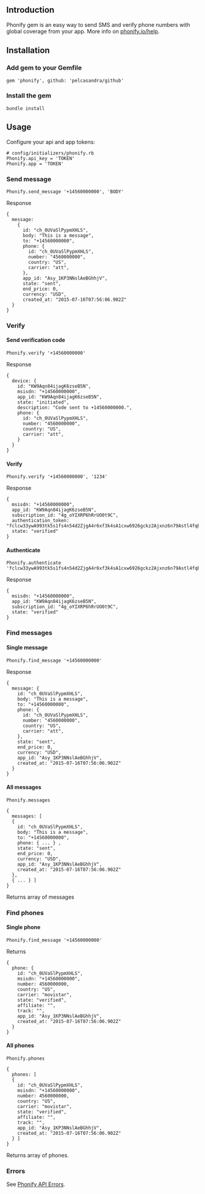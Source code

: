 ## Introduction

Phonify gem is an easy way to send SMS and verify phone numbers with global coverage from your app. More info on [phonify.io/help](http://www.phonify.io/help).

## Installation

### Add gem to your Gemfile

    gem 'phonify', github: 'pelcasandra/github'

### Install the gem

    bundle install

## Usage

Configure your api and app tokens:
    
    # config/initializers/phonify.rb
    Phonify.api_key = 'TOKEN'
    Phonify.app = 'TOKEN'

### Send message

    Phonify.send_message '+14560000000', 'BODY'

Response

    {
      message:
        {
          id: "ch_0UVaSlPypmXHLS",
          body: "This is a message",
          to: "+14560000000",
          phone: {
            id: "ch_0UVaSlPypmXHLS",
            number: "4560000000",
            country: "US",
            carrier: "att",
          },
          app_id: "Asy_1KP3NNslAeBGhhjV",
          state: "sent",
          end_price: 0,
          currency: "USD",
          created_at: "2015-07-16T07:56:06.902Z"
      }
    }


### Verify

#### Send verification code

    Phonify.verify '+14560000000'

Response

    {
      device: { 
        id: "KW9Aqn84ijagK6zseB5N",
        msisdn: "+14560000000",
        app_id: "KW9Aqn84ijagK6zseB5N",
        state: "initiated",
        description: "Code sent to +14560000000.",  
        phone: {
          id: "ch_0UVaSlPypmXHLS",
          number: "4560000000",
          country: "US",
          carrier: "att",
        }
      }
    }

#### Verify

    Phonify.verify '+14560000000', '1234'

Response

    {
      msisdn: "+14560000000",
      app_id: "KW9Aqn84ijagK6zseB5N",
      subscription_id: "4g_oYIXRP6hRrUO0t9C",
      authentication_token: "fclcw33ywA993tk5s1fs4n54d2ZjgA4r6xf3k4sA1cxw6926gckz2Ajxnz6n79Astl4fqbsnms4Adm1",
      state: "verified"
    }

#### Authenticate

    Phonify.authenticate 'fclcw33ywA993tk5s1fs4n54d2ZjgA4r6xf3k4sA1cxw6926gckz2Ajxnz6n79Astl4fqbsnms4Adm1'

Response

    {
      msisdn: "+14560000000",
      app_id: "KW9Aqn84ijagK6zseB5N",
      subscription_id: "4g_oYIXRP6hRrUO0t9C",
      state: "verified"
    }

### Find messages

#### Single message

    Phonify.find_message '+14560000000'

Response

    {
      message: {
        id: "ch_0UVaSlPypmXHLS",
        body: "This is a message",
        to: "+14560000000",
        phone: {
          id: "ch_0UVaSlPypmXHLS",
          number: "4560000000",
          country: "US",
          carrier: "att",
        },
        state: "sent",
        end_price: 0,
        currency: "USD",
        app_id: "Asy_1KP3NNslAeBGhhjV",      
        created_at: "2015-07-16T07:56:06.902Z"
      }
    }

#### All messages

    Phonify.messages

    {
      messages: [
      {
        id: "ch_0UVaSlPypmXHLS",
        body: "This is a message",
        to: "+14560000000",
        phone: { ... } ,
        state: "sent",
        end_price: 0,
        currency: "USD",
        app_id: "Asy_1KP3NNslAeBGhhjV",      
        created_at: "2015-07-16T07:56:06.902Z"
      },
      { ... } ]
    }    

Returns array of messages

### Find phones

#### Single phone

    Phonify.find_message '+14560000000'

Returns

    { 
      phone: {
        id: "ch_0UVaSlPypmXHLS",
        msisdn: "+14560000000",                              
        number: 4560000000,
        country: "US",
        carrier: "movistar",
        state: "verified",
        affiliate: "",
        track: "",
        app_id: "Asy_1KP3NNslAeBGhhjV",      
        created_at: "2015-07-16T07:56:06.902Z"
      }
    }

#### All phones

    Phonify.phones

    { 
      phones: [
      {
        id: "ch_0UVaSlPypmXHLS",
        msisdn: "+14560000000",                              
        number: 4560000000,
        country: "US",
        carrier: "movistar",
        state: "verified",
        affiliate: "",
        track: "",
        app_id: "Asy_1KP3NNslAeBGhhjV",      
        created_at: "2015-07-16T07:56:06.902Z"
      } ]
    }    

Returns array of phones.

### Errors

See [Phonify API Errors](http://www.phonify.io/docs/api#errors).